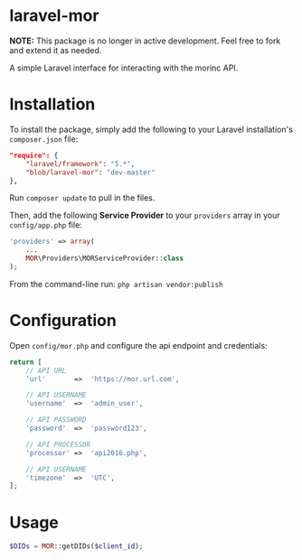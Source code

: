 laravel-mor
======

**NOTE:** This package is no longer in active development. Feel free to fork and extend it as needed.

A simple Laravel interface for interacting with the morinc API.


# Installation
To install the package, simply add the following to your Laravel installation's `composer.json` file:

```json
"require": {
	"laravel/framework": "5.*",
	"blob/laravel-mor": "dev-master"
},
```

Run `composer update` to pull in the files.

Then, add the following **Service Provider** to your `providers` array in your `config/app.php` file:

```php
'providers' => array(
	...
	MOR\Providers\MORServiceProvider::class
);
```

From the command-line run:
`php artisan vendor:publish`

# Configuration

Open `config/mor.php` and configure the api endpoint and credentials:

```php
return [
    // API URL
    'url'		=>	'https://mor.url.com',

    // API USERNAME
    'username'	=>	'admin_user',

    // API PASSWORD
    'password'	=>	'password123',

    // API PROCESSOR
    'processor' =>	'api2016.php',

    // API USERNAME
    'timezone'	=>	'UTC',
];
```

# Usage
```php
$DIDs = MOR::getDIDs($client_id);
```
